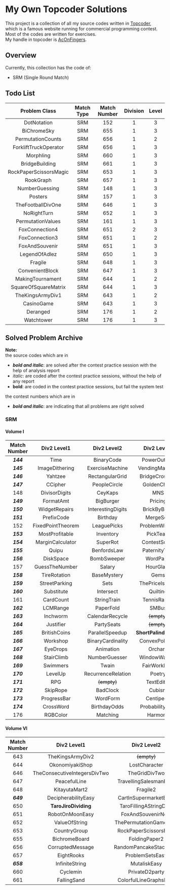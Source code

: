 # My Own Topcoder Solutions
This project is a collection of all my source codes written in [Topcoder](http://www.topcoder.com), which is a
famous
website running for commercial programming contest. Most of the codes are written for exercises.  
My handle in topcoder is [AcOnFingers](http://community.topcoder.com/tc?module=Mem$berProfile&cr=23086905).

## Overview

Currently, this collection has the code of:
* SRM (Single Round Match)

## Todo List
| Problem Class | Match Type | Match Number | Division | Level |
:---:|:---:|:---:|:---:|:---:|
DotNotation | SRM | 152 | 1 | 3 | 
BiChromeSky | SRM | 655 | 1 | 3 |
PermutationCounts | SRM | 656 | 1 | 2 |
ForkliftTruckOperator | SRM | 656 | 1 | 3 |
Morphling | SRM | 660 | 1 | 3 |
BridgeBuilding | SRM | 661 | 1 | 3 |
RockPaperScissorsMagic | SRM | 653 | 1 | 3 |
RookGraph | SRM | 657 | 1 | 3 |
NumberGuessing | SRM | 148 | 1 | 3 |
Posters | SRM | 157 | 1 | 3 |
TheFootballDivOne | SRM | 646 | 1 | 3 |
NoRightTurn | SRM | 652 | 1 | 3 |
PermutationValues | SRM | 161 | 1 | 3 |
FoxConnection4 | SRM | 651 | 2 | 3 |
FoxConnection3 | SRM | 651 | 1 | 2 |
FoxAndSouvenir | SRM | 651 | 1 | 3 |
LegendOfAdlez | SRM | 650 | 1 | 3 |
Fragile | SRM | 648 | 1 | 3 |
ConvenientBlock | SRM | 647 | 1 | 3 |
MakingTournament | SRM | 644 | 1 | 2 |
SquareOfSquareMatrix | SRM | 644 | 1 | 3 |
TheKingsArmyDiv1 | SRM | 643 | 1 | 2 |
CasinoGame | SRM | 643 | 1 | 3 |
Deranged | SRM | 176 | 1 | 2 |
Watchtower | SRM | 176 | 1 | 3 |

## Solved Problem Archive

**Note:**  
the source codes which are in
* **_bold and italic_**: are solved after the contest practice session with the help of analysis report
* _italic_: are coded after the contest practice sessions, without the help of any report 
* **bold**: are coded in the contest practice sessions, but fail the system test

the contest numbers which are in
* **_bold and italic_**: are indicating that all problems are right solved

### SRM

#### Volume I

| Match Number | Div2 Level1  | Div2 Level2 | Div2 Level3 | Div1 Level1 | Div1 Level2 | Div1 Level3 |
:---:|:---:|:---:|:---:|:---:|:---:|:---:|
**_144_** | Time | BinaryCode | PowerOutage | ~~(empty)~~ | Lottery | _PenLift_ | 
**_145_** | ImageDithering | ExerciseMachine | VendingMachine | Bonuses | ~~(empty)~~ | HillHike | 
**_146_** | Yahtzee | RectangularGrid | BridgeCrossing | ~~(empty)~~ | Masterbrain | Roundabout |
**_147_** | CCipher | PeopleCircle | GoldenChain |  ~~(empty)~~  | Dragons | Flags | 
148 | DivisorDigits | CeyKaps | MNS | Circlegame | ~~(empty)~~  | | 
**_149_** | FormatAmt | BigBurger | Pricing | ~~(empty)~~ | MessageMess | GForce | 
**_150_** | WidgetRepairs | InterestingDigits | BrickByBrick | ~~(empty)~~ | StripePainter | RoboCourier | 
**_151_** | PrefixCode | Birthday | MergeSort | Archimedes | ~~(empty)~~ | Gauss | 
152 | FixedPointTheorem | LeaguePicks | ProblemWriting | ~~(empty)~~ | QuiningTopCoder | | 
**_153_** | MostProfitable | Inventory | PickTeam | ~~(empty)~~ | Collision | GasStations | 
**_154_** | MarginCalculator | SuperRot | ContestScore | CheatCode | ~~(empty)~~ | PossibleOrders | 
**_155_** | Quipu | BenfordsLaw | PaternityTest | ~~(empty)~~ | QuipuReader | RedBlack |
**_156_** | DiskSpace | BombSweeper | WordParts | ~~(empty)~~ | SmartElevator | PathFinding |
157 | GuessTheNumber | Salary | HourGlass | ~~(empty)~~ | Table | |
**_158_** | TireRotation | BaseMystery | Gems | ~~(empty)~~ | StampPads | Jumper |
**_159_** | StreetParking | Sets | ThePriceIsRight | FryingHamburgers | ~~(empty)~~ | PointsOnAxis |
**_160_** | Substitute | Intersect | Quilting | Iditarod | ~~(empty)~~ | Permutation |
161 | CardCount | StringTrain | TennisRallies | IsHomomorphism | ~~(empty)~~ | |
**_162_** | LCMRange | PaperFold | SMBus | ~~(empty)~~ | **JarBox** | **PermutationCounter** |
**_163_** | Inchworm | CalendarRecycle | ~~(empty)~~ | Rochambo | **Pool** | **CalendarISO** |
**_164_** | Justifier | PartySeats | ~~(empty)~~ | UserId | WhatSort | **DesertWind** |
**_165_** | BritishCoins | ParallelSpeedup | **ShortPalindromes** | ~~(empty)~~ | ContinuedFractions | **Scheduling** |
**_166_** | Workshop | BinaryCardinality | ConvexPolygon | ~~(empty)~~ | CircleBugs | **LongNumber** |
**_167_** | EyeDrops | Animation | Orchard | ~~(empty)~~ | **TeamPhoto** | **AlphaDice** |
**_168_** | StairClimb | NumberGuesser | WindowWasher | ~~(empty)~~ | DirectoryTree | **ParkingLot** |
**_169_** | Swimmers | Twain | FairWorkload | MineField | ~~(empty)~~ | GoldMine |
**_170_** | LevelUp | RecurrenceRelation | Poetry | ~~(empty)~~ | CityLink | **Polynomials** |
**_171_** | RPG | ~~(empty)~~ | TextEditor | **CrossCountry** | **ResistorCombinations** | UndergroundVault |
**_172_** | SkipRope | BadClock | Cubism | ~~(empty)~~ | _Fifteen_ | _Amoebae_ |
**_173_** | ProgressBar | WordForm | Centipede | ~~(empty)~~ | TreasureHunt | **_SquareOfSquareMatrix_** |
**_174_** | CrossWord | BirthdayOdds | ProbabilityTree | ~~(empty)~~ | RangeGame | **_PointSystem_** |
176 | RGBColor | Matching | Harmony | ~~(empty)~~ | | |

#### Volume VI

| Match Number | Div2 Level1  | Div2 Level2 | Div2 Level3 | Div1 Level1 | Div1 Level2 | Div1 Level3 |
:---:|:---:|:---:|:---:|:---:|:---:|:---:|
643 | TheKingsArmyDiv2 | ~~(empty)~~ | TheKingsFactorization | TheKingsTree | | |
644 | OkonomiyakiShop | LostCharacter | TreeCutting | OkonomiyakiParty | | |
646 | TheConsecutiveIntegersDivTwo | TheGridDivTwo | TheFootballDivTwo | TheConsecutiveIntegersDivOne | TheGridDivOne | |
647 | PeacefulLine | TravellingSalesmanEasy | BuildingTowers | _BuildingTowersEasy_ | _CtuRobots_ | |
648 | KitayutaMart2 | Fragile2 | **ABC** | AB | _KitayutaMart_ | |
**_649_** | DecipherabilityEasy | CartInSupermarketEasy | XorSequenceEasy | Decipherability | _XorSequence_ | **CartInSupermarket** |
650 | **TaroJiroDividing** | TaroFillingAStringDiv2 | TheKingsRoadsDiv2 | TaroFillingAStringDiv1 | **_TheKingsRoadsDiv1_** | |
651 | RobotOnMoonEasy | FoxAndSouvenirNext | | RobotOnMoon | | |
652 | ValueOfString | ThePermutationGameDiv2 | NoRightTurnDiv2 | ThePermutationGame | **_MaliciousPath_** | |
653 | CountryGroup | RockPaperScissorsEasy | SingingEasy | CountryGroupHard | **_Singing_** | |
655 | BichromeBoard | FoldingPaper2 | NineEasy | BichromePainting | Nine | |
656 | CorruptedMessage | RandomPancakeStackDiv2 | PermutationCountsDiv2 | RandomPancakeStack | | |
657 | EightRooks | ProblemSetsEasy | PolynomialRemainder | ProblemSets | **_PolynomialGCD_** | |
**_658_** | InfiniteString | MutaliskEasy | OddEvenTreeHard | OddEvenTree | Mutalisk | DancingForever |
660 | Cyclemin | PrivateD2party | Powerit | Coversta | Privateparty | |
661 | FallingSand | ColorfulLineGraphsDiv2 | BridgeBuildingDiv2 | MissingLCM | **_ColorfulLineGraphs_** | |
 


